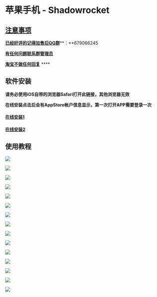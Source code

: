 # 苹果手机 - Shadowrocket

## [注意事项](https://bmxcloud.pro)

[**已经好评的记得加售后QQ群**](https://bmxcloud.pro)**：**679066245

[**有任何问题联系群管理员**](https://bmxcloud.pro)

[ **淘宝不做任何回复**](https://bmxcloud.pro) ****

## 软件安装

**请务必使用iOS自带的浏览器Safari打开此链接，其他浏览器无效**

**在线安装点击后会有AppStore帐户信息显示，第一次打开APP需要登录一次**

#### [在线安装1](https://bmxcloud.fun/download/bmxios/shadowrocket/index.html)

#### [在线安装2](https://ios.bmx168.com:12443/shadowrocket/) 

## 使用教程

![](../.gitbook/assets/image%20%2843%29.png)

![](../.gitbook/assets/image%20%2855%29.png)

![](../.gitbook/assets/image%20%2876%29.png)

![](../.gitbook/assets/image%20%2813%29.png)

![](../.gitbook/assets/image%20%287%29.png)

![](../.gitbook/assets/image%20%2840%29.png)

![](../.gitbook/assets/image%20%2865%29.png)

![](../.gitbook/assets/image.png)

![](../.gitbook/assets/image%20%2845%29.png)

![](../.gitbook/assets/image%20%2818%29.png)

![](../.gitbook/assets/image%20%2857%29.png)

![](../.gitbook/assets/image%20%2810%29.png)

![](../.gitbook/assets/image%20%2860%29.png)

![](../.gitbook/assets/image%20%2869%29.png)

![](../.gitbook/assets/image%20%2841%29.png)























